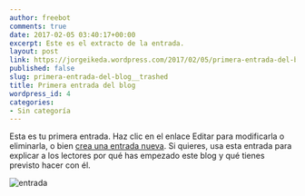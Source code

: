 ```yaml
---
author: freebot
comments: true
date: 2017-02-05 03:40:17+00:00
excerpt: Este es el extracto de la entrada.
layout: post
link: https://jorgeikeda.wordpress.com/2017/02/05/primera-entrada-del-blog__trashed/
published: false
slug: primera-entrada-del-blog__trashed
title: Primera entrada del blog
wordpress_id: 4
categories:
- Sin categoría
---
```


Esta es tu primera entrada. Haz clic en el enlace Editar para modificarla o eliminarla, o bien [crea una entrada nueva](https://wordpress.com/post). Si quieres, usa esta entrada para explicar a los lectores por qué has empezado este blog y qué tienes previsto hacer con él.

![entrada](https://twentysixteendemo.files.wordpress.com/2015/11/post.png)
